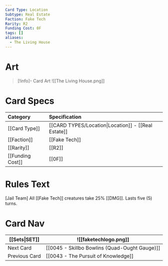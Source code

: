 ```yaml
---
Card Type: Location
Subtype: Real Estate
Faction: Fake Tech
Rarity: R2
Funding Cost: 0F
tags: []
aliases:
  - The Living House
---
```

# Art

> [!info]- Card Art
> ![[The Living House.png]]

# Card Specs

| Category | Specification| 
| :--- | :--- |
| [[Card Type]] | [[CARD TYPES/Location\|Location]] - [[Real Estate]] |  
| [[Faction]] | [[Fake Tech]] |  
| [[Rarity]] | [[R2]]  | 
| [[Funding Cost]] | [[0F]] |  

# Rules Text  

[Jail Team] All [[Fake Tech]] creatures take 25% [[DMG]]. Lasts five (5) turns.  

# Card Nav

| [[Sets\|SET]]           | ![[faketechlogo.png]]          |
| ------------- | ------------------------------ |
| Next Card     | [[0045 - Skillbo Bowlins (Quad-Ought Gauge)]] |
| Previous Card | [[0043 - The Pursuit of Knowledge]]         |


